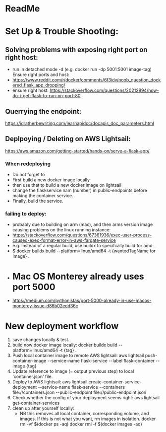 # ReadMe

# Set Up & Trouble Shooting:
## Solving problems with exposing right port on right host:
* run in detached mode -d (e.g. docker run -dp 5001:5001 image-tag)
Ensure right ports and host:
* https://www.reddit.com/r/docker/comments/6f3idv/noob_question_dockered_flask_app_dropping/
* ensure right host: https://stackoverflow.com/questions/20212894/how-do-i-get-flask-to-run-on-port-80


## Querrying the endpoint:
https://idratherbewriting.com/learnapidoc/docapis_doc_parameters.html


## Deplpoying / Deleting on AWS Lightsail:
https://aws.amazon.com/getting-started/hands-on/serve-a-flask-app/

### When redeploying
* Do not forget to
* First build a new docker image locally
* then use that to build a new docker image on lightsail
* change the flaskservice nam (number) in public-endpoints before making the container service.
* Finally, build the service.


### failing to deploy:
* probably due to building on arm (mac), and then arms version image causing problems on the linux running instance:
* https://stackoverflow.com/questions/67361936/exec-user-process-caused-exec-format-error-in-aws-fargate-service
* e.g. instead of a regular build, use buildx to specifcally build for amd:
* $ docker buildx build --platform=linux/amd64 -t {wantedTagName for Image} .
* # Mac OS Monterey already uses port 5000
* https://medium.com/pythonistas/port-5000-already-in-use-macos-monterey-issue-d86b02edd36c



# New deployment workflow
1. save changes locally & test.
2. build now docker image locally:
docker buildx build --platform=linux/amd64 -t {tag} .
3. Push local container image to remote AWS lightsail:
aws lightsail push-container-image --service-name flask-service --label flask-container --image {tag}
4. Update reference to image (= output previous step) to local 'container.json' file.
5. Deploy to AWS lightsail:
aws lightsail create-container-service-deployment --service-name flask-service --containers file://containers.json --public-endpoint file://public-endpoint.json
6. Check whether the config of your deployment seems right:
aws lightsail get-container-services
7. clean up after yourself locally:
   * NB this removes all local container, corresponding volume, and images. If this is  not what you want, rm images in isolation.
docker rm -vf $(docker ps -aq)
docker rmi -f $(docker images -aq)


   
